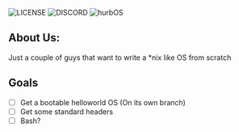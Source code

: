 ![LICENSE](https://img.shields.io/github/license/hurbOS/hurbOS?style=for-the-badge) ![DISCORD](https://img.shields.io/discord/638593481631334401?color=%237289da&label=DISCORD&style=for-the-badge)
![hurbOS](https://i.ibb.co/pbY44gK/logo-transparent.png)
## About Us:
Just a couple of guys that want to write a \*nix like OS from scratch

## Goals
- [ ] Get a bootable helloworld OS (On its own branch)
- [ ] Get some standard headers
- [ ] Bash?
